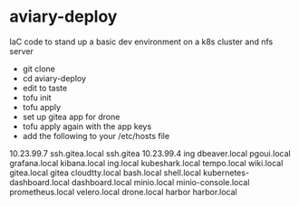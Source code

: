 aviary-deploy
=============

IaC code to stand up a basic dev environment on a k8s cluster and nfs server

- git clone
- cd aviary-deploy
- edit to taste
- tofu init
- tofu apply
- set up gitea app for drone
- tofu apply again with the app keys
- add the following to your /etc/hosts file

10.23.99.7      ssh.gitea.local ssh.gitea
10.23.99.4      ing dbeaver.local pgoui.local grafana.local kibana.local ing.local kubeshark.local tempo.local wiki.local gitea.local gitea cloudtty.local bash.local shell.local kubernetes-dashboard.local dashboard.local minio.local minio-console.local prometheus.local velero.local drone.local harbor harbor.local

